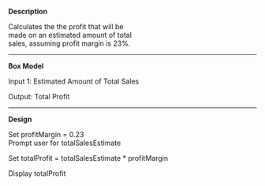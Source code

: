 **Description**

Calculates the the profit that will be  
made on an estimated amount of total  
sales, assuming profit margin is 23%.

***********************************

**Box Model**

Input 1: Estimated Amount of Total Sales

Output: Total Profit

***********************************

**Design**

Set profitMargin = 0.23  
Prompt user for totalSalesEstimate

Set totalProfit = totalSalesEstimate * profitMargin

Display totalProfit
